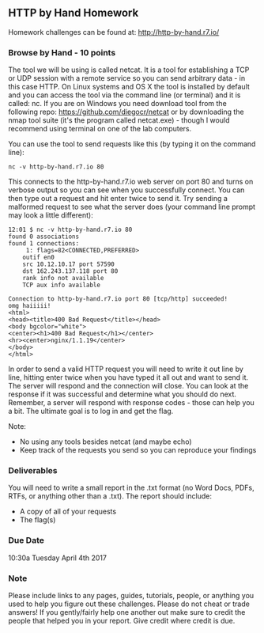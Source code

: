 ## HTTP by Hand Homework
Homework challenges can be found at: http://http-by-hand.r7.io/

### Browse by Hand - 10 points
The tool we will be using is called netcat. It is a tool for establishing a TCP or UDP session with a remote service so you can send arbitrary data - in this case HTTP. On Linux systems and OS X the tool is installed by default and you can access the tool via the command line (or terminal) and it is called: nc. If you are on Windows you need download tool from the following repo: https://github.com/diegocr/netcat or by downloading the nmap tool suite (it's the program called netcat.exe) - though I would recommend using terminal on one of the lab computers. 

You can use the tool to send requests like this (by typing it on the command line):

```
nc -v http-by-hand.r7.io 80
```

This connects to the http-by-hand.r7.io web server on port 80 and turns on verbose output so you can see when you successfully connect. You can then type out a request and hit enter twice to send it. Try sending a malformed request to see what the server does (your command line prompt may look a little different):

```
12:01 $ nc -v http-by-hand.r7.io 80
found 0 associations
found 1 connections:
     1:	flags=82<CONNECTED,PREFERRED>
	outif en0
	src 10.12.10.17 port 57590
	dst 162.243.137.118 port 80
	rank info not available
	TCP aux info available

Connection to http-by-hand.r7.io port 80 [tcp/http] succeeded!
omg haiiiii!
<html>
<head><title>400 Bad Request</title></head>
<body bgcolor="white">
<center><h1>400 Bad Request</h1></center>
<hr><center>nginx/1.1.19</center>
</body>
</html>
```


In order to send a valid HTTP request you will need to write it out line by line, hitting enter twice when you have typed it all out and want to send it. The server will respond and the connection will close. You can look at the response if it was successful and determine what you should do next. Remember, a server will respond with response codes - those can help you a bit. The ultimate goal is to log in and get the flag.

Note: 
- No using any tools besides netcat (and maybe echo)
- Keep track of the requests you send so you can reproduce your findings

### Deliverables
You will need to write a small report in the .txt format (no Word Docs, PDFs, RTFs, or anything other than a .txt). The report should include:

- A copy of all of your requests
- The flag(s)

### Due Date
10:30a Tuesday April 4th 2017

### Note
Please include links to any pages, guides, tutorials, people, or anything you used to help you figure out these challenges. Please do not cheat or trade answers! If you gently/fairly help one another out make sure to credit the people that helped you in your report. Give credit where credit is due.